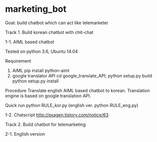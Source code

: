 # marketing_bot

Goal: build chatbot which can act like telemarketer


Track 1. Build korean chatbot with chit-chat

1-1. AIML based chatbot

Tested on python 3.6, Ubuntu 14.04

Requirement
1. AIML
pip install python-aiml 
2. google translator API
cd google_translate_API;
python setup.py build
python setup.py install

Procedure
Translate english AIML based chatbot to korean.
Translation engine is based on google translation API.


Quick run
python RULE_kor.py  (english ver. python RULE_eng.py)


1-2. Chatscript
http://exagen.tistory.com/notice/63



Track 2. Build chatbot for telemarketing

2-1. English version
